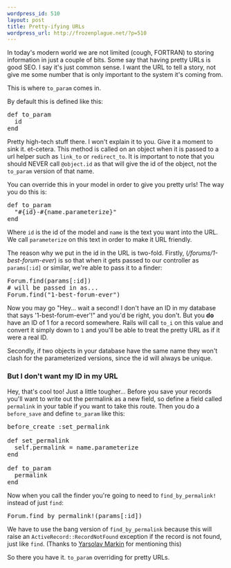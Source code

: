 ```yaml
--- 
wordpress_id: 510
layout: post
title: Pretty-ifying URLs
wordpress_url: http://frozenplague.net/?p=510
---
```

In today's modern world we are not limited (cough, FORTRAN) to storing information in just a couple of bits. Some say that having pretty URLs is good SEO. I say it's just common sense. I want the URL to tell a story, not give me some number that is only important to the system it's coming from. 

This is where `to_param` comes in.

By default this is defined like this:

<pre lang='ruby'>
def to_param
  id
end
</pre>

Pretty high-tech stuff there. I won't explain it to you. Give it a moment to sink it. et-cetera.
This method is called on an object when it is passed to a url helper such as `link_to` or `redirect_to`. It is important to note that you should NEVER call `@object.id` as that will give the id of the object, not the `to_param` version of that name.

You can override this in your model in order to give you pretty urls! The way you do this is:

<pre lang='rails'>
def to_param
  "#{id}-#{name.parameterize}"
end
</pre>

Where `id` is the id of the model and `name` is the text you want into the URL. We call `parameterize` on this text in order to make it URL friendly. 

The reason why we put in the id in the URL is two-fold. Firstly, (<em>/forums/1-best-forum-ever</em>) is so that when it gets passed to our controller as `params[:id]` or similar, we're able to pass it to a finder:

<pre lang='rails'>
Forum.find(params[:id])
# will be passed in as...
Forum.find("1-best-forum-ever")
</pre>

Now you may go "Hey... wait a second! I don't have an ID in my database that says '1-best-forum-ever'!" and you'd be right, you don't. But you <strong>do</strong> have an ID of 1 for a record somewhere. Rails will call `to_i` on this value and convert it simply down to `1` and you'll be able to treat the pretty URL as if it were a real ID.

Secondly, if two objects in your database have the same name they won't clash for the parameterized versions, since the id will always be unique.

<h3>But I don't want my ID in my URL</h3>

Hey, that's cool too! Just a little tougher... Before you save your records you'll want to write out the permalink as a new field, so define a field called `permalink` in your table if you want to take this route. Then you do a `before_save` and define `to_param` like this:

<pre lang='rails'>
before_create :set_permalink

def set_permalink
  self.permalink = name.parameterize
end

def to_param
  permalink
end
</pre>

Now when you call the finder you're going to need to `find_by_permalink!` instead of just `find`:

<pre lang='rails'>
Forum.find_by_permalink!(params[:id])
</pre>

We have to use the bang version of `find_by_permalink` because this will raise an `ActiveRecord::RecordNotFound` exception if the record is not found, just like `find`. (Thanks to <a href='http://frozenplague.net/2009/04/pretty-ifying-urls/comment-page-1/#comment-10583'>Yarsolav Markin</a> for mentioning this)

So there you have it. `to_param` overriding for pretty URLs.
